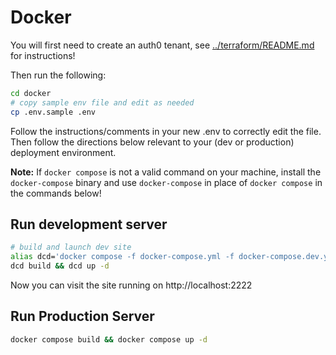 # Docker

You will first need to create an auth0 tenant, see [../terraform/README.md](../terraform/README.md) for instructions!

Then run the following:
````bash
cd docker
# copy sample env file and edit as needed
cp .env.sample .env
````

Follow the instructions/comments in your new .env to correctly edit the file.  Then follow the directions below relevant to your (dev or production) deployment environment.

**Note:** If `docker compose` is not a valid command on your machine, install the `docker-compose` binary and use `docker-compose` in place of `docker compose` in the commands below!


## Run development server

````bash
# build and launch dev site
alias dcd='docker compose -f docker-compose.yml -f docker-compose.dev.yml'
dcd build && dcd up -d
````

Now you can visit the site running on http://localhost:2222


## Run Production Server

````bash
docker compose build && docker compose up -d
````